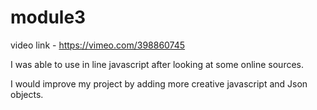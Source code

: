 # module3

video link - https://vimeo.com/398860745

I was able to use in line javascript after looking at some online sources.

I would improve my project by adding more creative javascript and Json objects.

